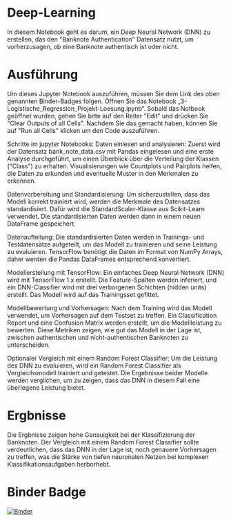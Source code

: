# Deep-Learning
In diesem Notebook geht es darum, ein Deep Neural Network (DNN) zu erstellen, das den "Banknote Authentication" Datensatz nutzt, um vorherzusagen, ob eine Banknote authentisch ist oder nicht.

# Ausführung
Um dieses Jupyter Notebook auszuführen, müssen Sie dem Link des oben genannten Binder-Badges folgen. Öffnen Sie das Notebook „3-Logistische_Regression_Projekt-Loesung.ipynb“. Sobald das Notbook geöffnet wurden, gehen Sie bitte auf den Reiter "Edit" und drücken Sie "Clear Outputs of all Cells". Nachdem Sie das gemacht haben, können Sie auf "Run all Cells" klicken um den Code auszuführen.

Schritte im jupyter Notebooks:
Daten einlesen und analysieren:
Zuerst wird der Datensatz bank_note_data.csv mit Pandas eingelesen und eine erste Analyse durchgeführt, um einen Überblick über die Verteilung der Klassen ("Class") zu erhalten. Visualisierungen wie Countplots und Pairplots helfen, die Daten zu erkunden und eventuelle Muster in den Merkmalen zu erkennen.

Datenvorbereitung und Standardisierung:
Um sicherzustellen, dass das Modell korrekt trainiert wird, werden die Merkmale des Datensatzes standardisiert. Dafür wird die StandardScaler-Klasse aus Scikit-Learn verwendet. Die standardisierten Daten werden dann in einem neuen DataFrame gespeichert.

Datenaufteilung:
Die standardisierten Daten werden in Trainings- und Testdatensätze aufgeteilt, um das Modell zu trainieren und seine Leistung zu evaluieren. TensorFlow benötigt die Daten im Format von NumPy Arrays, daher werden die Pandas DataFrames entsprechend konvertiert.

Modellerstellung mit TensorFlow:
Ein einfaches Deep Neural Network (DNN) wird mit TensorFlow 1.x erstellt. Die Feature-Spalten werden inferiert, und ein DNN-Classifier wird mit drei verborgenen Schichten (hidden units) erstellt. Das Modell wird auf das Trainingsset gefittet.

Modellbewertung und Vorhersagen:
Nach dem Training wird das Modell verwendet, um Vorhersagen auf dem Testset zu treffen. Ein Classification Report und eine Confusion Matrix werden erstellt, um die Modellleistung zu bewerten. Diese Metriken zeigen, wie gut das Modell in der Lage ist, zwischen authentischen und nicht-authentischen Banknoten zu unterscheiden.

Optionaler Vergleich mit einem Random Forest Classifier:
Um die Leistung des DNN zu evaluieren, wird ein Random Forest Classifier als Vergleichsmodell trainiert und getestet. Die Ergebnisse beider Modelle werden verglichen, um zu zeigen, dass das DNN in diesem Fall eine überlegene Leistung bietet.

# Ergbnisse

Die Ergbnisse zeigen hohe Genauigkeit bei der Klassifizierung der Banknoten. Der Vergleich mit einem Random Forest Classifier sollte verdeutlichen, dass das DNN in der Lage ist, noch genauere Vorhersagen zu treffen, was die Stärke von tiefen neuronalen Netzen bei komplexen Klassifikationsaufgaben herborhebt.


# Binder Badge
[![Binder](https://mybinder.org/badge_logo.svg)](https://mybinder.org/v2/gh/FranjoHHZ/Deep-Learning/HEAD?labpath=5-Tensorflow_Projekt-Loesung.ipynb)

